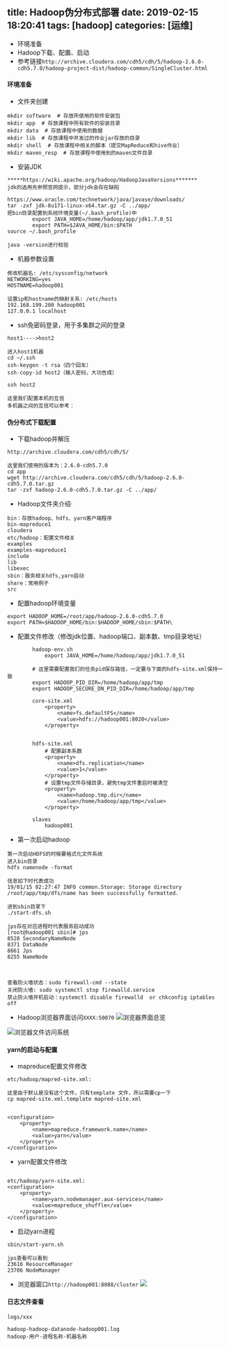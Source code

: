 title: Hadoop伪分布式部署
date: 2019-02-15 18:20:41
tags: [hadoop]
categories: [运维]
---
- 环境准备
- Hadoop下载、配置、启动
- 参考链接`http://archive.cloudera.com/cdh5/cdh/5/hadoop-2.6.0-cdh5.7.0/hadoop-project-dist/hadoop-common/SingleCluster.html`

#### 环境准备
- 文件夹创建
```
mkdir software  # 存放所使用的软件安装包
mkdir app  # 存放课程中所有软件的安装目录
mkdir data  # 存放课程中使用的数据
mkdir lib  # 存放课程中开发过的作业jar存放的目录
mkdir shell  # 存放课程中相关的脚本（提交MapReduce和hive作业）
mkdir maven_resp  # 存放课程中使用到的maven文件目录
```

<!--more-->

- 安装JDK
```
*****https://wiki.apache.org/hadoop/HadoopJavaVersions*******
jdk的选用先参照官网提示，部分jdk会存在缺陷

https://www.oracle.com/technetwork/java/javase/downloads/
tar -zxf jdk-8u171-linux-x64.tar.gz -C ../app/
把bin目录配置到系统环境变量(~/.bash_profile)中
		export JAVA_HOME=/home/hadoop/app/jdk1.7.0_51
		export PATH=$JAVA_HOME/bin:$PATH
source ~/.bash_profile

java -version进行校验
```
- 机器参数设置
```
修改机器名: /etc/sysconfig/network
NETWORKING=yes
HOSTNAME=hadoop001

设置ip和hostname的映射关系: /etc/hosts
192.168.199.200 hadoop001
127.0.0.1 localhost
```
- ssh免密码登录，用于多集群之间的登录
```
host1---->host2

进入host1机器
cd ~/.ssh
ssh-keygen -t rsa（四个回车）
ssh-copy-id host2（输入密码，大功告成）

ssh host2

这里我们配置本机的互信
多机器之间的互信可以参考：
```
#### 伪分布式下载配置
- 下载hadoop并解压
```
http://archive.cloudera.com/cdh5/cdh/5/

这里我们使用的版本为：2.6.0-cdh5.7.0
cd app
wget http://archive.cloudera.com/cdh5/cdh/5/hadoop-2.6.0-cdh5.7.0.tar.gz
tar -zxf hadoop-2.6.0-cdh5.7.0.tar.gz -C ../app/
```
- Hadoop文件夹介绍·
```
bin：存放hadoop、hdfs、yarn客户端程序
bin-mapreduce1
cloudera
etc/hadoop：配置文件相关
examples
examples-mapreduce1
include
lib
libexec
sbin：服务相关hdfs,yarn启动
share：常用例子
src
```
- 配置hadoop环境变量
```
export HADOOP_HOME=/root/app/hadoop-2.6.0-cdh5.7.0
export PATH=$HADOOP_HOME/bin:$HADOOP_HOME/sbin:$PATH\
```
- 配置文件修改（修改jdk位置、hadoop端口、副本数、tmp目录地址）
```
        hadoop-env.sh
            export JAVA_HOME=/home/hadoop/app/jdk1.7.0_51

        # 这里需要配置我们的任务pid保存路径，一定要与下面的hdfs-site.xml保持一致
        export HADOOP_PID_DIR=/home/hadoop/app/tmp
        export HADOOP_SECURE_DN_PID_DIR=/home/hadoop/app/tmp

        core-site.xml
            <property>
                <name>fs.defaultFS</name>
                <value>hdfs://hadoop001:8020</value>
            </property>


        hdfs-site.xml
            # 配置副本系数
            <property>
                <name>dfs.replication</name>
                <value>1</value>
            </property>
            # 设置tmp文件存储目录，避免tmp文件重启时被清空
            <property>
                <name>hadoop.tmp.dir</name>
                <value>/home/hadoop/app/tmp</value>
            </property>

        slaves
            hadoop001
```
- 第一次启动hadoop
```
第一次启动HDFS的时候要格式化文件系统
进入bin目录
hdfs namenode -format

信息如下时代表成功
19/01/15 02:27:47 INFO common.Storage: Storage directory /root/app/tmp/dfs/name has been successfully formatted.

进到sbin目录下
./start-dfs.sh

jps存在对应进程时代表服务启动成功
[root@hadoop001 sbin]# jps
8528 SecondaryNameNode
8371 DataNode
8661 Jps
8255 NameNode



查看防火墙状态：sudo firewall-cmd --state
关闭防火墙: sudo systemctl stop firewalld.service
禁止防火墙开机启动：systemctl disable firewalld  or chkconfig iptables off
```
- Hadoop浏览器界面访问`XXXX:50070`
![浏览器界面总览](https://upload-images.jianshu.io/upload_images/2572206-0ce65565646a7888.png?imageMogr2/auto-orient/strip%7CimageView2/2/w/1240)

![浏览器文件访问系统](https://upload-images.jianshu.io/upload_images/2572206-cf7e6a79d39389ed.png?imageMogr2/auto-orient/strip%7CimageView2/2/w/1240)

#### yarn的启动与配置
- mapreduce配置文件修改
```
etc/hadoop/mapred-site.xml:

这里由于默认是没有这个文件，只有template 文件，所以需要cp一下
cp mapred-site.xml.template mapred-site.xml


<configuration>
    <property>
        <name>mapreduce.framework.name</name>
        <value>yarn</value>
    </property>
</configuration>
```

- yarn配置文件修改
```

etc/hadoop/yarn-site.xml:
<configuration>
    <property>
        <name>yarn.nodemanager.aux-services</name>
        <value>mapreduce_shuffle</value>
    </property>
</configuration>
```
- 启动yarn进程
```
sbin/start-yarn.sh

jps查看可以看到
23616 ResourceManager
23706 NodeManager
```
- 浏览器窗口`http://hadoop001:8088/cluster`
![](https://upload-images.jianshu.io/upload_images/2572206-42bd6dd9fd237ceb.png?imageMogr2/auto-orient/strip%7CimageView2/2/w/1240)


#### 日志文件查看
```
logs/xxx

hadoop-hadoop-datanode-hadoop001.log
hadoop-用户-进程名称-机器名称
```